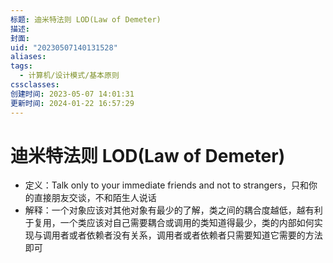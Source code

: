 ```yaml
---
标题: 迪米特法则 LOD(Law of Demeter)
描述: 
封面: 
uid: "20230507140131528"
aliases: 
tags:
  - 计算机/设计模式/基本原则
cssclasses: 
创建时间: 2023-05-07 14:01:31
更新时间: 2024-01-22 16:57:29
---
```


# 迪米特法则 LOD(Law of Demeter)

- 定义：Talk only to your immediate friends and not to strangers，只和你的直接朋友交谈，不和陌生人说话
- 解释：一个对象应该对其他对象有最少的了解，类之间的耦合度越低，越有利于复用，一个类应该对自己需要耦合或调用的类知道得最少，类的内部如何实现与调用者或者依赖者没有关系，调用者或者依赖者只需要知道它需要的方法即可
